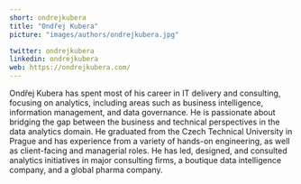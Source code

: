 ```yaml
---
short: ondrejkubera
title: "Ondřej Kubera"
picture: "images/authors/ondrejkubera.jpg"

twitter: ondrejkubera
linkedin: ondrejkubera
web: https://ondrejkubera.com/
---
```


Ondřej Kubera has spent most of his career in IT delivery and consulting, focusing on analytics, including areas such as business intelligence, information management, and data governance. He is passionate about bridging the gap between the business and technical perspectives in the data analytics domain. He graduated from the Czech Technical University in Prague and has experience from a variety of hands-on engineering, as well as client-facing and managerial roles. He has led, designed, and consulted analytics initiatives in major consulting firms, a boutique data intelligence company, and a global pharma company.